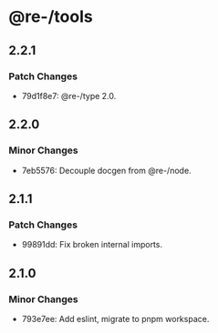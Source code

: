 # @re-/tools

## 2.2.1

### Patch Changes

-   79d1f8e7: @re-/type 2.0.

## 2.2.0

### Minor Changes

-   7eb5576: Decouple docgen from @re-/node.

## 2.1.1

### Patch Changes

-   99891dd: Fix broken internal imports.

## 2.1.0

### Minor Changes

-   793e7ee: Add eslint, migrate to pnpm workspace.
